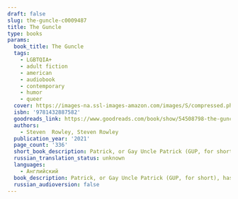 ```yaml
---
draft: false
slug: the-guncle-c0009487
title: The Guncle
type: books
params:
  book_title: The Guncle
  tags:
    - LGBTQIA+
    - adult fiction
    - american
    - audiobook
    - contemporary
    - humor
    - queer
  cover: https://images-na.ssl-images-amazon.com/images/S/compressed.photo.goodreads.com/books/1594848421i/54508798.jpg
  isbn: '9781432887582'
  goodreads_link: https://www.goodreads.com/book/show/54508798-the-guncle
  authors:
    - Steven  Rowley, Steven Rowley
  publication_year: '2021'
  page_count: '336'
  short_book_description: Patrick, or Gay Uncle Patrick (GUP, for short), has always loved his niece, Maisie, and nephew, Grant. That is, he loves spending time with them when they come out to Palm Springs for weeklong...
  russian_translation_status: unknown
  languages:
    - Английский
  book_description: Patrick, or Gay Uncle Patrick (GUP, for short), has always loved his niece, Maisie, and nephew, Grant. That is, he loves spending time with them when they come out to Palm Springs for weeklong visits, or when he heads home to Connecticut for the holidays. But in terms of caretaking and relating to two children, no matter how adorable, Patrick is honestly a bit out of his league.So when tragedy strikes and Maisie and Grant lose their mother and Patrick’s brother has a health crisis of his own, Patrick finds himself suddenly taking on the role of primary guardian. Despite having a set of “Guncle Rules” ready to go, Patrick has no idea what to expect, having spent years barely holding on after the loss of his great love, a somewhat-stalled career, and a lifestyle not-so-suited to a six- and a nine-year-old. Quickly realizing that parenting—even if temporary—isn’t solved with treats and jokes, Patrick’s eyes are opened to a new sense of responsibility, and the realization that, sometimes, even being larger than life means you’re unfailingly human.
  russian_audioversion: false
---
```


